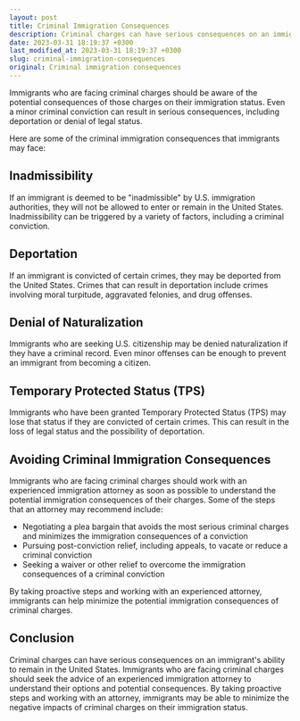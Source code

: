 ```yaml
---
layout: post
title: Criminal Immigration Consequences
description: Criminal charges can have serious consequences on an immigrant's ability to remain in the United States. Learn about the potential impacts of criminal charges on immigration status.
date: 2023-03-31 18:19:37 +0300
last_modified_at: 2023-03-31 18:19:37 +0300
slug: criminal-immigration-consequences
original: Criminal immigration consequences
---
```


Immigrants who are facing criminal charges should be aware of the potential consequences of those charges on their immigration status. Even a minor criminal conviction can result in serious consequences, including deportation or denial of legal status.

Here are some of the criminal immigration consequences that immigrants may face:

## Inadmissibility

If an immigrant is deemed to be "inadmissible" by U.S. immigration authorities, they will not be allowed to enter or remain in the United States. Inadmissibility can be triggered by a variety of factors, including a criminal conviction.

## Deportation

If an immigrant is convicted of certain crimes, they may be deported from the United States. Crimes that can result in deportation include crimes involving moral turpitude, aggravated felonies, and drug offenses.

## Denial of Naturalization

Immigrants who are seeking U.S. citizenship may be denied naturalization if they have a criminal record. Even minor offenses can be enough to prevent an immigrant from becoming a citizen.

## Temporary Protected Status (TPS)

Immigrants who have been granted Temporary Protected Status (TPS) may lose that status if they are convicted of certain crimes. This can result in the loss of legal status and the possibility of deportation.

## Avoiding Criminal Immigration Consequences

Immigrants who are facing criminal charges should work with an experienced immigration attorney as soon as possible to understand the potential immigration consequences of their charges. Some of the steps that an attorney may recommend include:

- Negotiating a plea bargain that avoids the most serious criminal charges and minimizes the immigration consequences of a conviction
- Pursuing post-conviction relief, including appeals, to vacate or reduce a criminal conviction
- Seeking a waiver or other relief to overcome the immigration consequences of a criminal conviction

By taking proactive steps and working with an experienced attorney, immigrants can help minimize the potential immigration consequences of criminal charges.

## Conclusion

Criminal charges can have serious consequences on an immigrant's ability to remain in the United States. Immigrants who are facing criminal charges should seek the advice of an experienced immigration attorney to understand their options and potential consequences. By taking proactive steps and working with an attorney, immigrants may be able to minimize the negative impacts of criminal charges on their immigration status.